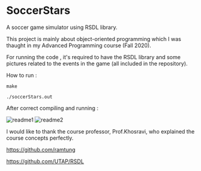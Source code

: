 # SoccerStars
A soccer game simulator using RSDL library.

This project is mainly about object-oriented programming which I was thaught 
in my Advanced Programming course (Fall 2020).

For running the code , it's required to have the RSDL library and some pictures 
related to the events in the game (all included in the repository).

How to run : 

`
make
`

`
./soccerStars.out
`

After correct compiling and running :

![readme1](https://user-images.githubusercontent.com/92050925/153086826-93023d2c-3510-4b91-ac9d-df722caed372.png)
![readme2](https://user-images.githubusercontent.com/92050925/153087723-d44c6528-5d62-408f-a84f-69abe7fb9eb5.png)

I would like to thank the course professor, Prof.Khosravi, who explained the course concepts perfectly.

https://github.com/ramtung

https://github.com/UTAP/RSDL
